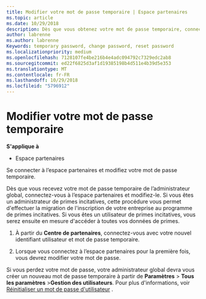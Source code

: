 ```yaml
---
title: Modifier votre mot de passe temporaire | Espace partenaires
ms.topic: article
ms.date: 10/29/2018
description: Dès que vous obtenez votre mot de passe temporaire, connectez-vous à l'Espace partenaires et modifiez-le.
author: labrenne
ms.author: labrenne
Keywords: temporary password, change password, reset password
ms.localizationpriority: medium
ms.openlocfilehash: 7128107fe4be216b4e4adc094792c7329edc2ab8
ms.sourcegitcommit: ed22f6825d3af1d19385198b4d511e4b39d5e353
ms.translationtype: MT
ms.contentlocale: fr-FR
ms.lasthandoff: 10/29/2018
ms.locfileid: "5796912"
---
```

# <a name="change-your-temporary-password"></a>Modifier votre mot de passe temporaire

**S'applique à**

-  Espace partenaires

Se connecter à l’espace partenaires et modifiez votre mot de passe temporaire.

Dès que vous recevez votre mot de passe temporaire de l’administrateur global, connectez-vous à l’espace partenaires et modifiez-le. Si vous êtes un administrateur de primes incitatives, cette procédure vous permet d'effectuer la migration de l'inscription de votre entreprise au programme de primes incitatives. Si vous êtes un utilisateur de primes incitatives, vous serez ensuite en mesure d'accéder à toutes vos données de primes.

1.  À partir du **Centre de partenaires**, connectez-vous avec votre nouvel identifiant utilisateur et mot de passe temporaire.

2.  Lorsque vous connectez à l’espace partenaires pour la première fois, vous devrez modifier votre mot de passe.

Si vous perdez votre mot de passe, votre administrateur global devra vous créer un nouveau mot de passe temporaire à partir de **Paramètres** > **Tous les paramètres** >**Gestion des utilisateurs**.
Pour plus d'informations, voir [Réinitialiser un mot de passe d'utilisateur](reset-a-user-password.md) .


 

 



